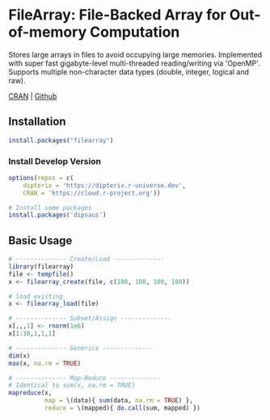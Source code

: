 # FileArray: File-Backed Array for Out-of-memory Computation

Stores large arrays in files to avoid occupying large memories. Implemented with super fast gigabyte-level multi-threaded reading/writing via 'OpenMP'. Supports multiple non-character data types (double, integer, logical and raw).

[CRAN](https://CRAN.R-project.org/package=filearray) | [Github](https://github.com/dipterix/filearray)

## Installation

```r
install.packages("filearray")
```

### Install Develop Version

```r
options(repos = c(
    dipterix = 'https://dipterix.r-universe.dev',
    CRAN = 'https://cloud.r-project.org'))

# Install some packages
install.packages('dipsaus')
```

## Basic Usage

```r
# -------------- Create/Load -------------- 
library(filearray)
file <- tempfile()
x <- filearray_create(file, c(100, 100, 100, 100))

# load existing
x <- filearray_load(file)

# -------------- Subset/Assign -------------- 
x[,,,1] <- rnorm(1e6)
x[1:10,1,1,1]

# -------------- Generics -------------- 
dim(x)
max(x, na.rm = TRUE)

# -------------- Map-Reduce -------------- 
# Identical to sum(x, na.rm = TRUE)
mapreduce(x, 
          map = \(data){ sum(data, na.rm = TRUE) }, 
          reduce = \(mapped){ do.call(sum, mapped) })
```
